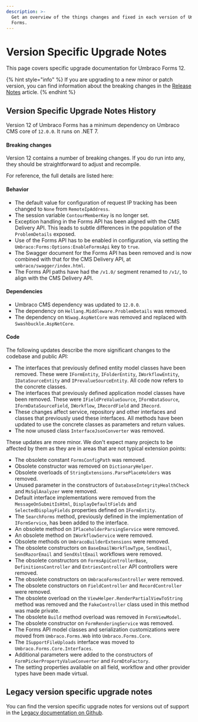 ```yaml
---
description: >-
  Get an overview of the things changes and fixed in each version of Umbraco
  Forms.
---
```


# Version Specific Upgrade Notes

This page covers specific upgrade documentation for Umbraco Forms 12.&#x20;

{% hint style="info" %}
If you are upgrading to a new minor or patch version, you can find information about the breaking changes in the [Release Notes](../release-notes.md) article.
{% endhint %}

## Version Specific Upgrade Notes History

Version 12 of Umbraco Forms has a minimum dependency on Umbraco CMS core of `12.0.0`. It runs on .NET 7.

#### **Breaking changes**

Version 12 contains a number of breaking changes. If you do run into any, they should be straightforward to adjust and recompile.

For reference, the full details are listed here:

#### **Behavior**

* The default value for configuration of request IP tracking has been changed to `None` from `RemoteIpAddress`.
* The session variable `ContourMemberKey` is no longer set.
* Exception handling in the Forms API has been aligned with the CMS Delivery API. This leads to subtle differences in the population of the `ProblemDetails` exposed.
* Use of the Forms API has to be enabled in configuration, via setting the `Umbraco:Forms:Options:EnableFormsApi` key to `true`.
* The Swagger document for the Forms API has been removed and is now combined with that for the CMS Delivery API, at `umbraco/swagger/index.html`.
* The Forms API paths have had the `/v1.0/` segment renamed to `/v1/`, to align with the CMS Delivery API.

#### **Dependencies**

* Umbraco CMS dependency was updated to `12.0.0`.
* The dependency on `Hellang.Middleware.ProblemDetails` was removed.
* The dependency on `NSwag.AspNetCore` was removed and replaced with `Swashbuckle.AspNetCore`.

#### **Code**

The following updates describe the more significant changes to the codebase and public API:

* The interfaces that previously defined entity model classes have been removed. These were `IFormEntity`, `IFolderEntity`, `IWorkflowEntity`, `IDataSourceEntity` and `IPrevalueSourceEntity`. All code now refers to the concrete classes.
* The interfaces that previously defined application model classes have been removed. These were `IFieldPreValueSource`, `IFormDataSource`, `IFormDataSourceField`, `IWorkflow`, `IRecordField` and `IRecord`.
* These changes affect service, repository and other interfaces and classes that previously used these interfaces. All methods have been updated to use the concrete classes as parameters and return values.
* The now unused class `InterfaceJsonConverter` was removed.

These updates are more minor. We don't expect many projects to be affected by them as they are in areas that are not typical extension points:

* The obsolete constant `FormsConfigPath` was removed.
* Obsolete constructor was removed on `DictionaryHelper`.
* Obsolete overloads of `StringExtensions.ParsePlaceHolders` was removed.
* Unused parameter in the constructors of `DatabaseIntegrityHealthCheck` and `MsSqlAnalyzer` were removed.
* Default interface implementations were removed from the `MessageOnSubmitIsHtml`, `DisplayDefaultFields` and `SelectedDisplayFields` properties defined on `IFormEntity`.
* The `SearchForms` method, previously defined in the implementation of `IFormService`, has been added to the interface.
* An obsolete method on `IPlaceholderParsingService` were removed.
* An obsolete method on `IWorkflowService` were removed.
* Obsolete methods on `UmbracoBuilderExtensions` were removed.
* The obsolete constructors on `BaseEmailWorkflowType`, `SendEmail`, `SendRazorEmail` and `SendXsltEmail` workflows were removed.
* The obsolete constructors on `FormsApiControllerBase`, `DefinitionsController` and `EntriesController` API controllers were removed.
* The obsolete constructors on `UmbracoFormsController` were removed.
* The obsolete constructors on `FieldController` and `RecordController` were removed.
* The obsolete overload on the `ViewHelper.RenderPartialViewToString` method was removed and the `FakeController` class used in this method was made private.
* The obsolete `Build` method overload was removed in `FormViewModel`.
* The obsolete constructor on `FormRenderingService` was removed.
* The Forms API model classes and serialization customizations were moved from `Umbraco.Forms.Web` into `Umbraco.Forms.Core`.
* The `ISupportFileUploads` interface was moved to `Umbraco.Forms.Core.Interfaces`.
* Additional parameters were added to the constructors of `FormPickerPropertyValueConverter` and `FormDtoFactory`.
* The setting properties available on all field, workflow and other provider types have been made virtual.

## Legacy version specific upgrade notes

You can find the version specific upgrade notes for versions out of support in the [Legacy documentation on Github](https://github.com/umbraco/UmbracoDocs/blob/umbraco-eol-versions/11/umbraco-forms/installation/version-specific.md).&#x20;
